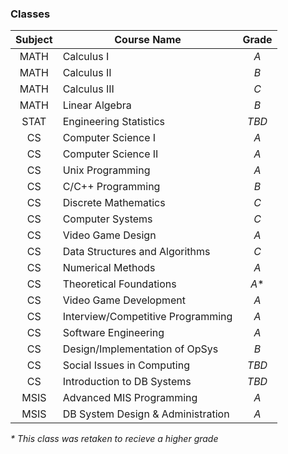 ### Classes

|Subject|Course Name                      |Grade|
|:-----:|---------------------------------|:---:|
|MATH   |Calculus I                       |*A*  |
|MATH   |Calculus II                      |*B*  |
|MATH   |Calculus III                     |*C*  |
|MATH   |Linear Algebra                   |*B*  |
|STAT   |Engineering Statistics           |*TBD*|
|CS     |Computer Science I               |*A*  |
|CS     |Computer Science II              |*A*  |
|CS     |Unix Programming                 |*A*  |
|CS     |C/C++ Programming                |*B*  |
|CS     |Discrete Mathematics             |*C*  |
|CS     |Computer Systems                 |*C*  |
|CS     |Video Game Design                |*A*  |
|CS     |Data Structures and Algorithms   |*C*  |
|CS     |Numerical Methods                |*A*  |
|CS     |Theoretical Foundations          |*A*\*|
|CS     |Video Game Development           |*A*  |
|CS     |Interview/Competitive Programming|*A*  |
|CS     |Software Engineering             |*A*  |
|CS     |Design/Implementation of OpSys   |*B*  |
|CS     |Social Issues in Computing       |*TBD*|
|CS     |Introduction to DB Systems       |*TBD*|
|MSIS   |Advanced MIS Programming         |*A*  |
|MSIS   |DB System Design & Administration|*A*  |

*\* This class was retaken to recieve a higher grade*

